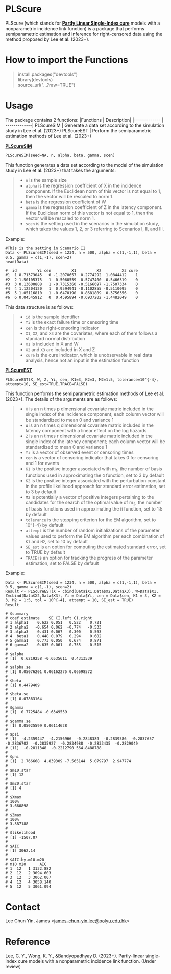 # PLScure
PLScure (which stands for <ins>**Partly Linear Single-Index cure**</ins> models with a
nonparametric incidence link function) is a package that performs semiparametric estimation and inference for right-censored data using the method proposed by Lee et al. (2023+).

# How to import the Functions #
> install.packages("devtools")<br />
> library(devtools) <br /> 
> source_url("...?raw=TRUE")

# Usage #
The package contains 2 functions:
|Functions  | Description|
|------------- | -------------|
PLScureSIM  | Generate a data set according to the simulation study in Lee et al. (2023+)
PLScureEST  | Perform the semiparametric estimation methods of Lee et al. (2023+)

<ins>**PLScureSIM**</ins>
```
PLScureSIM(seed=NA, n, alpha, beta, gamma, scen)
```
This function generates a data set according to the model of the simulation study in Lee et al. (2023+) that takes the arguments:
>- `n` is the sample size
>- `alpha` is the regression coefficient of X in the incidence component. If the Euclidean norm of this vector is not equal to 1, then the vector will be rescaled to norm 1.
>- `beta` is the regression coefficient of W
>- `gamma` is the regression coefficient of Z in the latency component. If the Euclidean norm of this vector is not equal to 1, then the vector will be rescaled to norm 1.
>- `scen` is the setting used in the scenarios in the simulation study, which takes the values 1, 2, or 3 referring to Scenarios I, II, and III.

Example:
```
#This is the setting in Scenario II
Data <- PLScureSIM(seed = 1234, n = 500, alpha = c(1,-1,1), beta = 0.5, gamma = c(1,-1), scen=2)
head(Data)

#  id         Yi cen         X1         X2         X3 cure
#1  1 8.71373045   0 -1.2070657  0.2774292  1.0844412    1
#2  2 1.50105375   1  0.5060559 -0.5747400 -0.5466319    0
#3  3 0.13600808   1 -0.7315360 -0.5166697 -1.7507334    0
#4  4 1.12204120   1  0.9594941 -0.1102855 -0.5110095    0
#5  5 1.05116810   1 -0.6470190  0.8681809  0.3756356    0
#6  6 0.04545912   0  0.4595894 -0.6937202 -1.4482049    0
```

This data structure is as follows:
>- `id` is the sample identifier
>- `Yi` is the exact failure time or censoring time
>- `cen` is the right-censoring indicator
>- `X1`, `X2`, and `X3` are the covariates, where each of them follows a standard normal distribution
>- `X1` is included in X and W
>- `X2` and `X3` are included in X and Z
>- `cure` is the cure indicator, which is unobservable in real data analysis, hence not an input in the estimation function

<ins>**PLScureEST**</ins>

```
PLScureEST(X, W, Z, Yi, cen, K1=3, K2=3, M2=1:5, tolerance=10^{-4}, attempt=10, SE_est=TRUE,TRACE=FALSE)
```
This function performs the semiparametric estimation methods of Lee et al. (2023+). The details of the arguments are as follows:
>- `X` is an n times p dimensional covariate matrix included in the single index of the incidence component; each column vector will be standardized to mean 0 and variance 1
>- `W` is an n times q dimensional covariate matrix included in the latency component with a linear effect on the log hazards
>- `Z` is an n times r dimensional covariate matrix included in the single index of the latency component; each column vector will be standardized to mean 0 and variance 1
>- `Yi` is a vector of observed event or censoring times
>- `cen` is a vector of censoring indicator that takes 0 for censoring and 1 for events
>- `K1` is the positive integer associated with m<sub>1</sub>, the number of basis functions used in approximating the `G` function, set to 3 by default
>- `K2` is the positive integer associated with the perturbation constant in the profile likelihood approach for standard error estimation, set to 3 by default
>- `M2` is potentially a vector of positive integers pertaining to the candidates for the search of the optimal value of m<sub>2</sub>, the number of basis functions used in approximating the `H` function, set to 1:5 by default
>- `tolerance` is the stopping criterion for the EM algorithm, set to 10^{-4} by default
>- `attempt` is the number of random initializations of the parameter values used to perform the EM algorithm per each combination of `K1` and `M2`, set to 10 by default
>- `SE_est` is an option for computing the estimated standard error, set to TRUE by default
>- `TRACE` is an option for tracking the progress of the parameter estimation, set to FALSE by default

Example:
```
Data <- PLScureSIM(seed = 1234, n = 500, alpha = c(1,-1,1), beta = 0.5, gamma = c(1,-1), scen=2)
Result <- PLScureEST(X = cbind(Data$X1,Data$X2,Data$X3), W=Data$X1, Z=cbind(Data$X2,Data$X3), Yi = Data$Yi, cen = Data$cen, K1 = 3, K2 = 3, M2 = 1:5, tol = 10^{-4}, attempt = 10, SE_est = TRUE)
Result

# $summary
# coef estimate    SE CI.left CI.right
# 1 alpha1    0.622 0.051   0.522    0.721
# 2 alpha2   -0.654 0.062  -0.774   -0.533
# 3 alpha3    0.431 0.067   0.300    0.563
# 4  beta1    0.448 0.079   0.294    0.602
# 5 gamma1    0.773 0.050   0.674    0.871
# 6 gamma2   -0.635 0.061  -0.755   -0.515
# 
# $alpha
# [1]  0.6219258 -0.6535611  0.4313539
# 
# $alpha.se
# [1] 0.05076201 0.06162275 0.06698572
# 
# $beta
# [1] 0.4479409
# 
# $beta.se
# [1] 0.07863164
# 
# $gamma
# [1]  0.7725484 -0.6349559
# 
# $gamma.se
# [1] 0.05025599 0.06114628
# 
# $psi
# [1]  -4.2359447  -4.2156966  -0.2848389  -0.2839586  -0.2837657  -0.2836702  -0.2835927  -0.2834988  -0.2833435  -0.2829049
# [11]  -0.2811348  -0.2212790 564.8488788
# 
# $phi
# [1]  2.766668  4.839309 -7.565144  5.079797  2.947774
# 
# $m10.star
# [1] 12
# 
# $m20.star
# [1] 4
# 
# $Xmax
# 100% 
# 3.660898 
# 
# $Zmax
# 100% 
# 3.387188 
# 
# $likelihood
# [1] -1507.07
# 
# $AIC
# [1] 3062.14
# 
# $AIC.by.m10.m20
# m10 m20      AIC
# 1  12   1 3132.882
# 2  12   2 3094.603
# 3  12   3 3062.007
# 4  12   4 3058.140
# 5  12   5 3061.094
```

# Contact #
Lee Chun Yin, James <<james-chun-yin.lee@polyu.edu.hk>>

# Reference #
Lee, C. Y., Wong, K. Y., &Bandyopadhyay D. (2023+). Partly-linear single-index cure models with a nonparametric incidence link function. (Under review)
